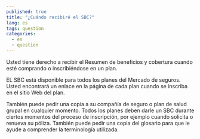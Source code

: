 ```yaml
---
published: true
title: "¿Cuándo recibiré el SBC?"
lang: es
tags: question
categories: 
  - es
  - question
---
```


Usted tiene derecho a recibir el Resumen de beneficios y cobertura cuando esté comprando o inscribiéndose en un plan. 

EL SBC está disponible para todos los planes del Mercado de seguros. Usted encontrará un enlace en la página de cada plan cuando se inscriba en el sitio Web del plan. 

También puede pedir una copia a su compañía de seguro o plan de salud grupal en cualquier momento. Todos los planes deben darle un SBC durante ciertos momentos del proceso de inscripción, por ejemplo cuando solicita o renueva su póliza. También puede pedir una copia del glosario para que le ayude a comprender la terminología utilizada.  
